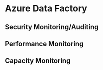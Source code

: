 # Azure Data Factory















## Security Monitoring/Auditing











## Performance Monitoring











## Capacity Monitoring